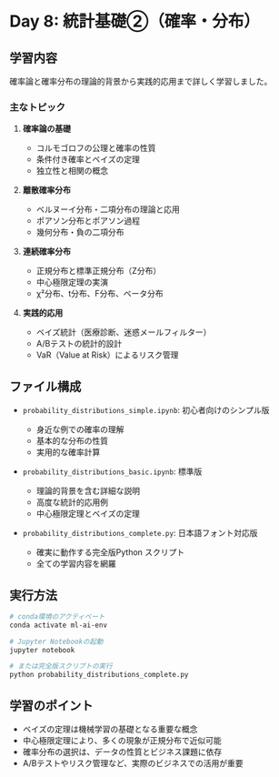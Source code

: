 # Day 8: 統計基礎②（確率・分布）

## 学習内容

確率論と確率分布の理論的背景から実践的応用まで詳しく学習しました。

### 主なトピック

1. **確率論の基礎**
   - コルモゴロフの公理と確率の性質
   - 条件付き確率とベイズの定理
   - 独立性と相関の概念

2. **離散確率分布**
   - ベルヌーイ分布・二項分布の理論と応用
   - ポアソン分布とポアソン過程
   - 幾何分布・負の二項分布

3. **連続確率分布**
   - 正規分布と標準正規分布（Z分布）
   - 中心極限定理の実演
   - χ²分布、t分布、F分布、ベータ分布

4. **実践的応用**
   - ベイズ統計（医療診断、迷惑メールフィルター）
   - A/Bテストの統計的設計
   - VaR（Value at Risk）によるリスク管理

## ファイル構成

- `probability_distributions_simple.ipynb`: 初心者向けのシンプル版
  - 身近な例での確率の理解
  - 基本的な分布の性質
  - 実用的な確率計算

- `probability_distributions_basic.ipynb`: 標準版
  - 理論的背景を含む詳細な説明
  - 高度な統計的応用例
  - 中心極限定理とベイズの定理

- `probability_distributions_complete.py`: 日本語フォント対応版
  - 確実に動作する完全版Python スクリプト
  - 全ての学習内容を網羅

## 実行方法

```bash
# conda環境のアクティベート
conda activate ml-ai-env

# Jupyter Notebookの起動
jupyter notebook

# または完全版スクリプトの実行
python probability_distributions_complete.py
```

## 学習のポイント

- ベイズの定理は機械学習の基礎となる重要な概念
- 中心極限定理により、多くの現象が正規分布で近似可能
- 確率分布の選択は、データの性質とビジネス課題に依存
- A/Bテストやリスク管理など、実際のビジネスでの活用が重要